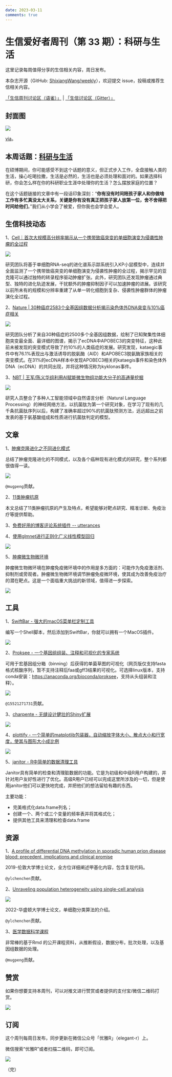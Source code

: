 ```yaml
---
date: 2023-03-11
comments: true
---
```


# 生信爱好者周刊（第 33 期）：科研与生活

这里记录每周值得分享的生信相关内容，周日发布。

本杂志开源（GitHub: [ShixiangWang/weekly](https://github.com/ShixiangWang/weekly)），欢迎提交 issue，投稿或推荐生信相关内容。

[「生信周刊讨论区（语雀）」](https://www.yuque.com/shixiangwang/bioinfo) | [「生信讨论区（Gitter）」](https://gitter.im/ShixiangWang/community)

## 封面图


![](https://files.mdnice.com/user/4331/bf09e96f-3b61-4f9d-b2fb-e1ca5d887695.png)


[via](https://mp.weixin.qq.com/s/SW1j7-hHMCuWg0Elrr_CBA)。

## 本周话题：[科研与生活](https://mp.weixin.qq.com/s/SW1j7-hHMCuWg0Elrr_CBA)

在硕博期间，你可能感受不到这个话题的意义，但正式步入工作，全盘接触人类的生活，操心吃喝拉撒，生活是必然的，生活也是必须处理和面对的。如果选择科研，你会怎么样在你的科研职业生涯中处理你的生活？怎么摆放家庭的位置？

在这个话题链接的文章中有一段话印象深刻：“**你有没有时间陪孩子家人和你做啥工作有多忙真没太大关系，关键是你有没有真正把孩子家人放第一位，舍不舍得把时间给他们**。”我们从小学会了被爱，但你我也会学会爱人。


## 生信科技动态

1、[Cell｜首次大规模高分辨率揭示从一个携带致癌突变的单细胞演变为侵袭性肿瘤的全过程](https://mp.weixin.qq.com/s/j_Jonrk9-b5OK8_NzMdA4g)


![](https://files.mdnice.com/user/4331/690dd6e5-625d-4bff-aafd-d929505f1519.png)

研究团队将基于单细胞RNA-seq的进化谱系示踪系统引入KP小鼠模型中，连续并全面监测了一个携带致癌突变的单细胞演变为侵袭性肿瘤的全过程，揭示罕见的亚克隆可以通过独特的转录程序驱动肿瘤扩张。此外，研究团队还发现肿瘤通过典型、独特的进化轨迹发展，干扰额外的肿瘤抑制因子可以加速肿瘤的进展。该研究以前所未有的规模和分辨率重建了从单一转化细胞到复杂、侵袭性肿瘤群体的肿瘤演化全过程。 


2、[Nature | 30种癌症2583个全基因组数据分析揭示染色体外DNA突变与10%癌症相关](https://mp.weixin.qq.com/s/vM8pj1HQJu_uFUmxM3c0ZQ)


![](https://files.mdnice.com/user/4331/fbefc866-e4cd-4a1d-91d8-a56fc0cc0d4b.png)


研究团队分析了来自30种癌症的2500多个全基因组数据，绘制了已知聚集性体细胞突变最全面、最详细的图谱，揭示了ecDNA中APOBEC3的突变特征，这种此前未被发现的突变模式导致了约10%的人类癌症的发展。研究发现，kataegic事件中有76.1%表现出与激活诱导的脱氨酶（AID）和APOBEC3脱氨酶家族相关的突变模式。在31%的ecDNA样本中发现APOBEC3相关的kataegis事件和染色体外DNA（ecDNA）的共同出现，并将这种情况称为kyklonas事件。



3、[NBT | 王军/陈义华组利用AI赋能微生物组功能大分子的高通量挖掘](https://mp.weixin.qq.com/s/E3qCaSw_FbslOUndDh1gJQ)


![](https://files.mdnice.com/user/4331/66c4724f-c4ad-4210-8a33-39969fbfbb1c.png)


研究人员整合了多种人工智能领域中自然语言分析（Natural Language Processing）的神经网络方法，以抗菌肽为第一个研究对象，在学习了现有的几千条抗菌肽序列以后，构建了准确率超过90%的抗菌肽预测方法，远远超出之前发表的基于氨基酸组成和性质进行抗菌肽判定的模型。

## 文章

1、[肿瘤克隆进化之不同进化模式](https://mp.weixin.qq.com/s/9ZsHz0SnVE9FabCHBvK5eQ)

总结了肿瘤克隆进化的不同模式，以及各个癌种现有进化模式的研究，整个系列都很值得一读。

![](https://files.mdnice.com/user/4331/1e470c00-7cfb-48ec-87f5-8eb9d1a06bd1.png)

`@mugpeng`贡献。

2、[11类肿瘤抗原](https://mp.weixin.qq.com/s/fs5mnd3HUNrPApP0gK4idA)

本文总结了11类肿瘤抗原的产生及特点，希望能够对靶点研究、精准诊断、免疫治疗等提供帮助。

3、[免费好用的博客评论系统插件 -- utterances](https://mp.weixin.qq.com/s/SYdQjQyiEmVVIb8D-or48A)


4、[使用glmnet进行正则化广义线性模型回归](https://mp.weixin.qq.com/s/aorbn6-DCV_JRILU6WCKxQ)


![](https://files.mdnice.com/user/4331/551aba49-fa8e-4427-a2de-1a60878f0e28.png)


5、[肿瘤微生物微环境](https://mp.weixin.qq.com/s/RITt-Eopb4LTk4PRM7CoQA)

肿瘤微生物微环境在肿瘤免疫微环境中的作用是多方面的：可能作为免疫激活剂、抑制剂或旁观者。肿瘤微生物微环境调节肿瘤免疫微环境，使其成为改善免疫治疗的潜在靶点。这是一个面临重大挑战的新领域，值得进一步探索。


![](https://files.mdnice.com/user/4331/83f582cf-4d84-4713-849d-e42d408cad2e.png)


## 工具

1、[SwiftBar - 强大的macOS菜单栏定制工具](https://github.com/swiftbar/SwiftBar)

编写一个Shell脚本，然后添加到SwiftBar，你就可以拥有一个MacOS插件。


![](https://files.mdnice.com/user/4331/172a3c1f-4cba-44d2-a141-dc73a8fc40b7.png)


2、[Proksee - 一个基因组组装、注释和可视化的专家系统](https://proksee.ca/)

可用于宏基因组分箱（binning）后获得的单菌草图的可视化（网页版仅支持fasta格式核酸序列，暂不支持注释后faa或gff3结果的可视化。可选择linux版本，支持conda安装：<https://anaconda.org/bioconda/proksee>，支持从头组装和注释）。


![](https://files.mdnice.com/user/4331/c5cffb7d-c32d-4b67-92c3-876d2ee0c84e.png)

`@15521271731`贡献。

3、[charpente - 无缝设计健壮的Shiny扩展](https://github.com/RinteRface/charpente)


![](https://files.mdnice.com/user/4331/dabe33ff-34a5-4387-a6ed-e59599d8c6bd.png)


4、[plottify - 一个简单的matplotlib包装器，自动缩放字体大小、散点大小和行宽度，使其与图形大小成比例](https://github.com/andrewcharlesjones/plottify)


![](https://files.mdnice.com/user/4331/c98722b0-2132-4353-8f86-ab7d4d701a5c.png)


5、[janitor - R中简单的数据清理工具](https://github.com/sfirke/janitor)

Janitor具有简单的检查和清理脏数据的功能。它是为初级和中级R用户构建的，并针对用户友好性进行了优化。高级R用户已经可以完成这里所涉及的一切，但是使用janitor他们可以更快地完成，并把他们的想法留给有趣的东西。

主要功能：

- 完美格式化data.frame列名；
- 创建一个、两个或三个变量的频率表并将其格式化；
- 提供其他工具来清理和检查data.frame


## 资源

1、[A profile of differential DNA methylation in sporadic human prion disease blood: precedent, implications and clinical promise](https://discovery.ucl.ac.uk/id/eprint/10082183/1/THESIS%20%28FINAL%20CORRECTED%20DRAFT%29.pdf)

2019-伦敦大学博士论文，全方位详细阐述甲基化内容，包含复现代码。

`@ylchenchen`贡献。

2、[Unraveling population heterogeneity using single-cell analysis](https://openscholarship.wustl.edu/cgi/viewcontent.cgi?article=3712&context=art_sci_etds)


![](https://files.mdnice.com/user/4331/a2288abc-5435-4323-99e5-aaa1d7d5e61d.png)


2022-华盛顿大学博士论文，单细胞分类算法的介绍。

`@ylchenchen`贡献。

3、[医学数据科学课程](http://genomicsclass.github.io/book/)

非常棒的基于Rmd 的公开课程资料，从推断假设，数据分布，批次处理，以及基因组数据的处理。

`@mugpeng`贡献。


## 赞赏

如果你想要支持本周刊，可以对推文进行赞赏或者提供的支付宝/微信二维码打赏。

![](https://cdn.nlark.com/yuque/0/2022/png/471931/1648291334186-bd3390be-c83c-4396-aabd-ca39f588c15d.png)

## 订阅

这个周刊每周日发布，同步更新在微信公众号「优雅R」（elegant-r）上。

微信搜索“优雅R”或者扫描二维码，即可订阅。

![](https://cdn.nlark.com/yuque/0/2022/png/471931/1648306398708-897e7ad4-6008-40f8-9200-ddee834b09a7.png)

（完）

